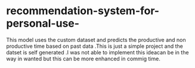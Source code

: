 # recommendation-system-for-personal-use-
This model uses the custom dataset and predicts the productive and non productive time based  on past data .This is just a simple project and the datset is self generated .I was not able to implement this ideacan be  in the way in wanted but this can be more enhanced in commig time. 

